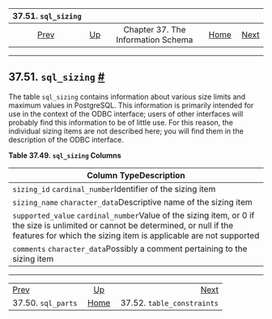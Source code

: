 

|                  37.51. `sql_sizing`                  |                                                                    |                                    |                                                       |                                                                       |
| :---------------------------------------------------: | :----------------------------------------------------------------- | :--------------------------------: | ----------------------------------------------------: | --------------------------------------------------------------------: |
| [Prev](infoschema-sql-parts.html "37.50. sql_parts")  | [Up](information-schema.html "Chapter 37. The Information Schema") | Chapter 37. The Information Schema | [Home](index.html "PostgreSQL 17devel Documentation") |  [Next](infoschema-table-constraints.html "37.52. table_constraints") |

***

## 37.51. `sql_sizing` [#](#INFOSCHEMA-SQL-SIZING)

The table `sql_sizing` contains information about various size limits and maximum values in PostgreSQL. This information is primarily intended for use in the context of the ODBC interface; users of other interfaces will probably find this information to be of little use. For this reason, the individual sizing items are not described here; you will find them in the description of the ODBC interface.

**Table 37.49. `sql_sizing` Columns**

| Column TypeDescription                                                                                                                                                                                |
| ----------------------------------------------------------------------------------------------------------------------------------------------------------------------------------------------------- |
| `sizing_id` `cardinal_number`Identifier of the sizing item                                                                                                                                            |
| `sizing_name` `character_data`Descriptive name of the sizing item                                                                                                                                     |
| `supported_value` `cardinal_number`Value of the sizing item, or 0 if the size is unlimited or cannot be determined, or null if the features for which the sizing item is applicable are not supported |
| `comments` `character_data`Possibly a comment pertaining to the sizing item                                                                                                                           |

***

|                                                       |                                                                    |                                                                       |
| :---------------------------------------------------- | :----------------------------------------------------------------: | --------------------------------------------------------------------: |
| [Prev](infoschema-sql-parts.html "37.50. sql_parts")  | [Up](information-schema.html "Chapter 37. The Information Schema") |  [Next](infoschema-table-constraints.html "37.52. table_constraints") |
| 37.50. `sql_parts`                                    |        [Home](index.html "PostgreSQL 17devel Documentation")       |                                            37.52. `table_constraints` |
